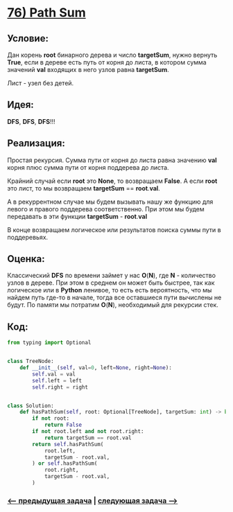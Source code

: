 # [**76) Path Sum**](https://leetcode.com/problems/path-sum/description/)

## **Условие:**

Дан корень **root** бинарного дерева и число **targetSum**, нужно вернуть **True**, если в дереве есть путь от корня до листа, в котором сумма значений **val** входящих в него узлов равна **targetSum**.

Лист - узел без детей.

## **Идея:**

**DFS**, **DFS**, **DFS**!!!

## **Реализация:**

Простая рекурсия. Сумма пути от корня до листа равна значению **val** корня плюс сумма пути от корня поддерева до листа.

Крайний случай если **root** это **None**, то возвращаем **False**. А если **root** это лист, то мы возвращаем **targetSum** == **root**.**val**.

А в рекуррентном случае мы будем вызывать нашу же функцию для левого и правого поддерева соответственно. При этом мы будем передавать в эти функции **targetSum** - **root**.**val**

В конце возвращаем логическое или результатов поиска суммы пути в поддеревьях.



## **Оценка:**

Классический **DFS** по времени займет у нас **O**(**N**), где **N** - количество узлов в дереве. При этом в среднем он может быть быстрее, так как логическое или в **Python** ленивое, то есть есть вероятность, что мы найдем путь где-то в начале, тогда все оставшиеся пути вычислены не будут. По памяти мы потратим **O**(**N**), необходимый для рекурсии стек.

## Код:
```python
from typing import Optional


class TreeNode:
    def __init__(self, val=0, left=None, right=None):
        self.val = val
        self.left = left
        self.right = right


class Solution:
    def hasPathSum(self, root: Optional[TreeNode], targetSum: int) -> bool:
        if not root:
            return False
        if not root.left and not root.right:
            return targetSum == root.val
        return self.hasPathSum(
            root.left,
            targetSum - root.val,
        ) or self.hasPathSum(
            root.right,
            targetSum - root.val,
        )

```

### [<-- предыдущая задача](https://github.com/TAskMAster339/PythonAlgorithms/tree/main/75.Flatten%20Binary%20Tree%20to%20Linked%20List) | [следующая задача -->](https://github.com/TAskMAster339/PythonAlgorithms/tree/main/77.Sum%20Root%20to%20Leaf%20Numbers)
